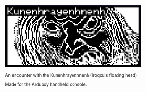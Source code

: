 ![Banner](/banner.png)

An encounter with the Kunenhrayenhnenh (Iroqouis floating head)

Made for the Arduboy handheld console.
